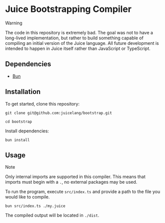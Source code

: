 # Juice Bootstrapping Compiler

> [!WARNING]
> The code in this repository is extremely bad. The goal was not to
> have a long-lived implementation, but rather to build something
> capable of compiling an initial version of the Juice language. All
> future development is intended to happen in Juice itself rather than
> JavaScript or TypeScript.

## Dependencies

- [Bun](https://bun.sh)

## Installation

To get started, clone this repository:

```shell
git clone git@github.com:juicelang/bootstrap.git

cd bootstrap
```

Install dependencies:

```shell
bun install
```

## Usage

> [!NOTE]
> Only internal imports are supported in this compiler. This means
> that imports must begin with a `.`, no external packages may be
> used.

To run the program, execute `src/index.ts` and provide a path to the file you would like to compile.

```shell
bun src/index.ts ./my.juice
```

The compiled output will be located in `./dist`.
